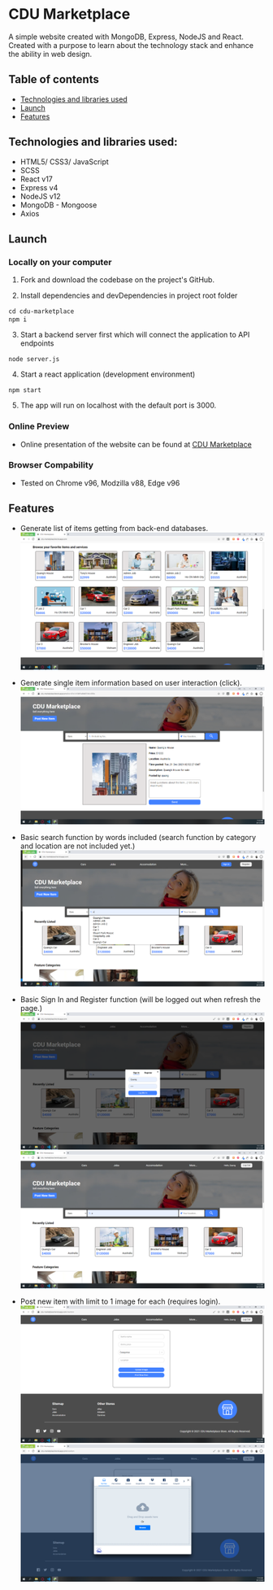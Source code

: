 # CDU Marketplace

A simple website created with MongoDB, Express, NodeJS and React. Created with a purpose to learn about the technology stack and enhance the ability in web design.

## Table of contents

- [Technologies and libraries used](#technologies-and-libraries-used)
- [Launch](#launch)
- [Features](#features)

## Technologies and libraries used:

- HTML5/ CSS3/ JavaScript
- SCSS
- React v17
- Express v4
- NodeJS v12
- MongoDB - Mongoose
- Axios 

## Launch

### Locally on your computer
1. Fork and download the codebase on the project's GitHub.

2. Install dependencies and devDependencies in project root folder

```
cd cdu-marketplace
npm i
```

3. Start a backend server first which will connect the application to API endpoints
```
node server.js
```
4. Start a react application (development environment)
```
npm start
```
5. The app will run on localhost with the default port is 3000.

### Online Preview
- Online presentation of the website can be found at [CDU Marketplace](https://cdu-marketplace.herokuapp.com/)


### Browser Compability
- Tested on Chrome v96, Modzilla v88, Edge v96

## Features

- Generate list of items getting from back-end databases.
![](2021-12-24-11-09-47.png)


- Generate single item information based on user interaction (click).
![](2021-12-24-11-10-48.png)


- Basic search function by words included (search function by category and location are not included yet.)
![](2021-12-24-11-11-24.png)


- Basic Sign In and Register function (will be logged out when refresh the page.)
![](2021-12-24-11-11-54.png)
![](2021-12-24-11-12-15.png)


- Post new item with limit to 1 image for each (requires login).
![](2021-12-24-11-12-40.png)
![](2021-12-24-11-14-40.png)
